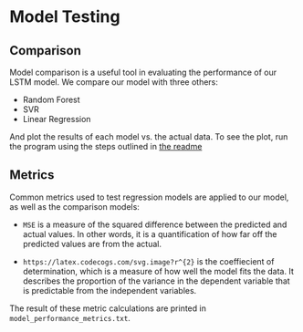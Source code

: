# Model Testing

## Comparison
Model comparison is a useful tool in evaluating the performance of our LSTM model. We compare our model with three others:

- Random Forest
- SVR
- Linear Regression

And plot the results of each model vs. the actual data. To see the plot, run the program using the steps outlined in [the readme](../README.md)

## Metrics
Common metrics used to test regression models are applied to our model, as well as the comparison models:

- `MSE` is a measure of the squared difference between the predicted and actual values. In other words, it is a quantification of how far off the predicted values are from the actual.

-  `https://latex.codecogs.com/svg.image?r^{2}` is the coeffiecient of determination, which is a measure of how well the model fits the data. It describes the proportion of the variance in the dependent variable that is predictable from the independent variables.

The result of these metric calculations are printed in `model_performance_metrics.txt`.